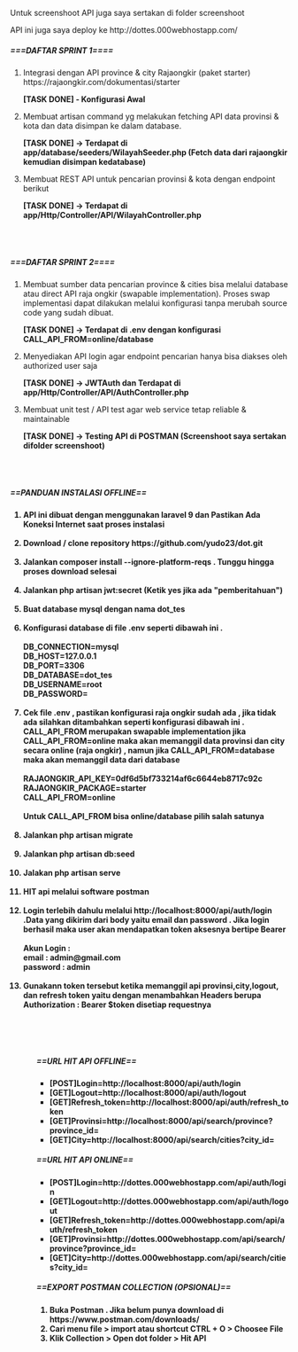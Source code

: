 <html>
<body>

<p>Untuk screenshoot API juga saya sertakan di folder screenshoot<p>
<p>API ini juga saya deploy ke http://dottes.000webhostapp.com/</p>

<h5>===DAFTAR SPRINT 1====</h5>
<ol>
    <li>
        Integrasi dengan API province & city Rajaongkir (paket starter) https://rajaongkir.com/dokumentasi/starter
        <p><b>[TASK DONE] - Konfigurasi Awal</b></p>
    </li>
    <li>
        Membuat artisan command​ yg melakukan fetching API data provinsi & kota dan data disimpan ke dalam database.
        <p><b>[TASK DONE] -> Terdapat di app/database/seeders/WilayahSeeder.php (Fetch data dari rajaongkir kemudian disimpan kedatabase)</b></p>
    </li>
    <li>
        Membuat REST API untuk pencarian provinsi & kota dengan endpoint berikut
        <p><b>[TASK DONE] -> Terdapat di app/Http/Controller/API/WilayahController.php</b></p>
    </li>
</ol>

<br><br>
<h5>===DAFTAR SPRINT 2====</h5>
<ol>
    <li>
        Membuat sumber data pencarian province & cities bisa melalui database​ atau direct API​ raja ongkir (swapable implementation). Proses swap implementasi dapat dilakukan melalui konfigurasi tanpa merubah source code yang sudah dibuat.
        <p><b>[TASK DONE] -> Terdapat di .env dengan konfigurasi CALL_API_FROM=online/database</b></p>
    </li>
    <li>
        Menyediakan API login agar endpoint pencarian hanya bisa diakses oleh authorized user saja
        <p><b>[TASK DONE] -> JWTAuth dan Terdapat di app/Http/Controller/API/AuthController.php</b></p>
    </li>
    <li>
        Membuat unit test / API test agar web service tetap reliable & maintainable</b></p>
        <p><b>[TASK DONE] -> Testing API di POSTMAN (Screenshoot saya sertakan difolder screenshoot)
    </li>
</ol>

<br><br>
<h5>==PANDUAN INSTALASI OFFLINE==</h5>

<ol>
    <li>
        API ini dibuat dengan menggunakan laravel 9 dan Pastikan Ada Koneksi Internet saat proses instalasi
        <br><br>
    </li>
    <li>
        Download / clone repository https://github.com/yudo23/dot.git
        <br><br>
    </li>
    <li>
        Jalankan composer install --ignore-platform-reqs . Tunggu hingga proses download selesai
         <br><br>
    </li>
    <li>
        Jalankan php artisan jwt:secret (Ketik yes jika ada "pemberitahuan")
         <br><br>
    </li>
    <li>
        Buat database mysql dengan nama dot_tes
         <br><br>
    </li>
    <li>
        Konfigurasi database di file .env seperti dibawah ini .
        <br><br>
        DB_CONNECTION=mysql
        <br>
        DB_HOST=127.0.0.1
        <br>
        DB_PORT=3306
        <br>
        DB_DATABASE=dot_tes
        <br>
        DB_USERNAME=root
        <br>
        DB_PASSWORD=
        <br><br>
    </li>
    <li>
        Cek file .env , pastikan konfigurasi raja ongkir sudah ada , jika tidak ada silahkan ditambahkan seperti konfigurasi dibawah ini . CALL_API_FROM merupakan swapable implementation jika CALL_API_FROM=online maka akan memanggil data provinsi dan city secara online (raja ongkir) , namun jika CALL_API_FROM=database maka akan memanggil data dari database
        <br><br>
            RAJAONGKIR_API_KEY=0df6d5bf733214af6c6644eb8717c92c
        <br>
            RAJAONGKIR_PACKAGE=starter
        <br>
            CALL_API_FROM=online
        <br><br>
        Untuk CALL_API_FROM bisa online/database pilih salah satunya
        <br><br>
    </li>
    <li>
        Jalankan php artisan migrate
        <br><br>
    </li>
    <li>
        Jalankan php artisan db:seed
        <br><br>
    </li>
    <li>
        Jalakan php artisan serve
        <br><br>
    </li>
    <li>
        HIT api melalui software postman
        <br><br>
    </li>
    <li>
        Login terlebih dahulu melalui http://localhost:8000/api/auth/login .Data yang dikirim dari body yaitu email dan password . Jika login berhasil maka user akan mendapatkan token aksesnya bertipe Bearer
        <br><br>
        Akun Login :
        <br>
        email : admin@gmail.com
        <br>
        password : admin
        <br><br>
    </li>
    <li>
        Gunakann token tersebut ketika memanggil api provinsi,city,logout, dan refresh token yaitu dengan menambahkan Headers berupa Authorization : Bearer $token disetiap requestnya
        <br><br>
    </li>
<ol>

<br><br>
<h5>==URL HIT API OFFLINE==</h5>

<ul>
    <li>[POST]Login=http://localhost:8000/api/auth/login</li>
    <li>[GET]Logout=http://localhost:8000/api/auth/logout</li>
    <li>[GET]Refresh_token=http://localhost:8000/api/auth/refresh_token</li>
    <li>[GET]Provinsi=http://localhost:8000/api/search/province?province_id=</li>
    <li>[GET]City=http://localhost:8000/api/search/cities?city_id=</li>
</ul>

<h5>==URL HIT API ONLINE==</h5>

<ul>
    <li>[POST]Login=http://dottes.000webhostapp.com/api/auth/login</li>
    <li>[GET]Logout=http://dottes.000webhostapp.com/api/auth/logout</li>
    <li>[GET]Refresh_token=http://dottes.000webhostapp.com/api/auth/refresh_token</li>
    <li>[GET]Provinsi=http://dottes.000webhostapp.com/api/search/province?province_id=</li>
    <li>[GET]City=http://dottes.000webhostapp.com/api/search/cities?city_id=</li>
</ul>

<h5>==EXPORT POSTMAN COLLECTION (OPSIONAL)==</h5>

<ol>
    <li>
        Buka Postman . Jika belum punya download di https://www.postman.com/downloads/
    </li>
    <li>
        Cari menu file > import atau shortcut CTRL + O > Choosee File
    </li>
    <li>
        Klik Collection > Open dot folder > Hit API
    </li>
</ol>
</body>
</html>